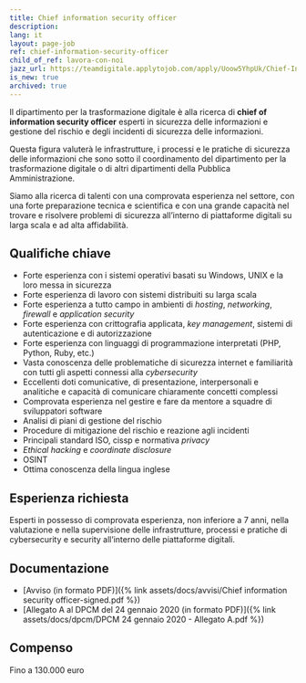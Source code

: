 ```yaml
---
title: Chief information security officer
description:
lang: it
layout: page-job
ref: chief-information-security-officer
child_of_ref: lavora-con-noi
jazz_url: https://teamdigitale.applytojob.com/apply/Uoow5YhpUk/Chief-Information-Security-Officer.html
is_new: true
archived: true
---
```


Il dipartimento per la trasformazione digitale è alla ricerca di
**chief of information security officer** esperti in sicurezza delle
informazioni e gestione del rischio e degli incidenti di sicurezza delle
informazioni.

Questa figura valuterà le infrastrutture, i processi e le pratiche di
sicurezza delle informazioni che sono sotto il coordinamento del
dipartimento per la trasformazione digitale o di altri dipartimenti
della Pubblica Amministrazione.

Siamo alla ricerca di talenti con una comprovata esperienza nel settore,
con una forte preparazione tecnica e scientifica e con una grande
capacità nel trovare e risolvere problemi di sicurezza all’interno di
piattaforme digitali su larga scala e ad alta affidabilità.

## Qualifiche chiave

-   Forte esperienza con i sistemi operativi basati su Windows, UNIX e
    la loro messa in sicurezza
-   Forte esperienza di lavoro con sistemi distribuiti su larga scala
-   Forte esperienza a tutto campo in ambienti di *hosting*,
    *networking*, *firewall* e *application security*
-   Forte esperienza con crittografia applicata, *key management*,
    sistemi di autenticazione e di autorizzazione
-   Forte esperienza con linguaggi di programmazione interpretati (PHP,
    Python, Ruby, etc.)
-   Vasta conoscenza delle problematiche di sicurezza internet e
    familiarità con tutti gli aspetti connessi alla *cybersecurity*
-   Eccellenti doti comunicative, di presentazione, interpersonali e
    analitiche e capacità di comunicare chiaramente concetti complessi
-   Comprovata esperienza nel gestire e fare da mentore a squadre di
    sviluppatori software
-   Analisi di piani di gestione del rischio
-   Procedure di mitigazione del rischio e reazione agli incidenti
-   Principali standard ISO, cissp e normativa *privacy*
-   *Ethical hacking* e *coordinate disclosure*
-   OSINT
-   Ottima conoscenza della lingua inglese

## Esperienza richiesta

Esperti in possesso di comprovata esperienza, non inferiore a 7 anni, nella valutazione e nella
supervisione delle infrastrutture, processi e pratiche di cybersecurity e security all’interno
delle piattaforme digitali.

## Documentazione

- [Avviso (in formato PDF)]({% link assets/docs/avvisi/Chief information security officer-signed.pdf %})
- [Allegato A al DPCM del 24 gennaio 2020 (in formato PDF)]({% link assets/docs/dpcm/DPCM 24 gennaio 2020 - Allegato A.pdf %})

## Compenso

Fino a 130.000 euro
